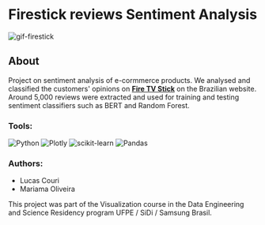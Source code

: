 # Firestick reviews Sentiment Analysis 

![gif-firestick](https://github.com/mariamaOlive/mariamaOlive/assets/2599977/5c0a59f2-bc57-420f-8d74-5b886158c303)

## About

Project on sentiment analysis of e-cormmerce products. We analysed and classified the customers' opinions on [**Fire TV Stick**](https://www.amazon.com.br/Fire-TV-Stick-Streaming/dp/B08C1K6LB2/ref=cm_cr_arp_d_product_top?ie=UTF8) on the Brazilian website. Around 5,000 reviews were extracted and used for training and testing sentiment classifiers such as BERT and Random Forest.

### Tools:
![Python](https://img.shields.io/badge/python-3670A0?style=for-the-badge&logo=python&logoColor=ffdd54) ![Plotly](https://img.shields.io/badge/Plotly-%233F4F75.svg?style=for-the-badge&logo=plotly&logoColor=white) ![scikit-learn](https://img.shields.io/badge/scikit--learn-%23F7931E.svg?style=for-the-badge&logo=scikit-learn&logoColor=white) ![Pandas](https://img.shields.io/badge/pandas-%23150458.svg?style=for-the-badge&logo=pandas&logoColor=white)

### Authors: 
- Lucas Couri
- Mariama Oliveira

This project was part of the Visualization course in the Data Engineering and Science Residency program UFPE / SiDi / Samsung Brasil.

